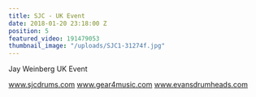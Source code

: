 ```yaml
---
title: SJC - UK Event
date: 2018-01-20 23:18:00 Z
position: 5
featured_video: 191479053
thumbnail_image: "/uploads/SJC1-31274f.jpg"
---
```


Jay Weinberg UK Event

www.sjcdrums.com
www.gear4music.com
www.evansdrumheads.com​